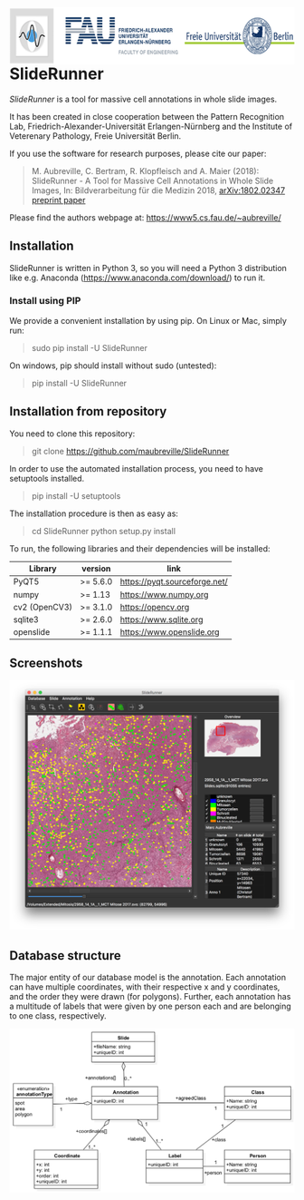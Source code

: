 <img align="right" height="100" src="SlideRunner/doc/logoline.png">

# SlideRunner 

*SlideRunner* is a tool for massive cell annotations in whole slide images.

It has been created in close cooperation between the Pattern Recognition Lab, Friedrich-Alexander-Universität Erlangen-Nürnberg and the Institute of Veterenary Pathology, Freie Universität Berlin.

If you use the software for research purposes, please cite our paper:

> M. Aubreville, C. Bertram, R. Klopfleisch and A. Maier (2018): SlideRunner - A Tool for Massive Cell Annotations in Whole Slide Images, In: Bildverarbeitung für die Medizin 2018, 	[arXiv:1802.02347](https://arxiv.org/abs/1802.02347) [preprint paper](https://arxiv.org/pdf/1802.02347.pdf)

Please find the authors webpage at: https://www5.cs.fau.de/~aubreville/


## Installation

SlideRunner is written in Python 3, so you will need a Python 3 distribution like e.g. Anaconda (https://www.anaconda.com/download/) to run it.

### Install using PIP

We provide a convenient installation by using pip. On Linux or Mac, simply run:

>sudo pip install -U SlideRunner

On windows, pip should install without sudo (untested):

>pip install -U SlideRunner

## Installation from repository

You need to clone this repository:

>git clone https://github.com/maubreville/SlideRunner

In order to use the automated installation process, you need to have setuptools installed.
>pip install -U setuptools

The installation procedure is then as easy as:
>cd SlideRunner
>python setup.py install

To run, the following libraries and their dependencies will be installed:

Library           | version           |  link             
------------------|-------------------|-------------------
PyQT5             | >= 5.6.0         | https://pyqt.sourceforge.net/
numpy             | >= 1.13           | https://www.numpy.org
cv2 (OpenCV3)     | >= 3.1.0          | https://opencv.org
sqlite3           | >= 2.6.0          | https://www.sqlite.org
openslide         | >= 1.1.1          | https://www.openslide.org

## Screenshots

![SlideRunner Screenshot](SlideRunner/doc/gui.png)

## Database structure

The major entity of our database model is the annotation. Each annotation can have multiple coordinates, with their respective x and y coordinates, and the order they were drawn (for polygons). Further, each annotation has a multitude of labels that were given by one person each and are belonging to one class, respectively. 

![DB Structure](SlideRunner/doc/SlideRunner_UML.png)
